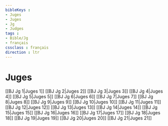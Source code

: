 ```yaml
---
bibleKeys : 
- Juges
- Juges
- Jg
- Judges
tags : 
- Bible/Jg
- français
cssclass : français
direction : ltr
---
```


# Juges

[[BJ Jg 1|Juges 1]]
[[BJ Jg 2|Juges 2]]
[[BJ Jg 3|Juges 3]]
[[BJ Jg 4|Juges 4]]
[[BJ Jg 5|Juges 5]]
[[BJ Jg 6|Juges 6]]
[[BJ Jg 7|Juges 7]]
[[BJ Jg 8|Juges 8]]
[[BJ Jg 9|Juges 9]]
[[BJ Jg 10|Juges 10]]
[[BJ Jg 11|Juges 11]]
[[BJ Jg 12|Juges 12]]
[[BJ Jg 13|Juges 13]]
[[BJ Jg 14|Juges 14]]
[[BJ Jg 15|Juges 15]]
[[BJ Jg 16|Juges 16]]
[[BJ Jg 17|Juges 17]]
[[BJ Jg 18|Juges 18]]
[[BJ Jg 19|Juges 19]]
[[BJ Jg 20|Juges 20]]
[[BJ Jg 21|Juges 21]]

